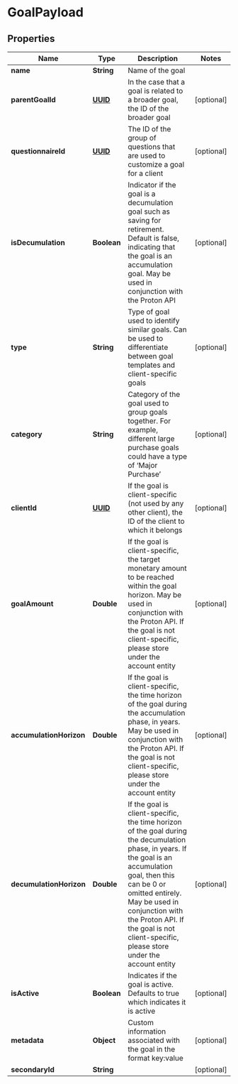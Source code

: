 
# GoalPayload

## Properties
Name | Type | Description | Notes
------------ | ------------- | ------------- | -------------
**name** | **String** | Name of the goal | 
**parentGoalId** | [**UUID**](UUID.md) | In the case that a goal is related to a broader goal, the ID of the broader goal |  [optional]
**questionnaireId** | [**UUID**](UUID.md) | The ID of the group of questions that are used to customize a goal for a client |  [optional]
**isDecumulation** | **Boolean** | Indicator if the goal is a decumulation goal such as saving for retirement. Default is false, indicating that the goal is an accumulation goal. May be used in conjunction with the Proton API |  [optional]
**type** | **String** | Type of goal used to identify similar goals. Can be used to differentiate between goal templates and client-specific goals |  [optional]
**category** | **String** | Category of the goal used to group goals together. For example, different large purchase goals could have a type of ‘Major Purchase’ |  [optional]
**clientId** | [**UUID**](UUID.md) | If the goal is client-specific (not used by any other client), the ID of the client to which it belongs |  [optional]
**goalAmount** | **Double** | If the goal is client-specific, the target monetary amount to be reached within the goal horizon. May be used in conjunction with the Proton API. If the goal is not client-specific, please store under the account entity |  [optional]
**accumulationHorizon** | **Double** | If the goal is client-specific, the time horizon of the goal during the accumulation phase, in years. May be used in conjunction with the Proton API. If the goal is not client-specific, please store under the account entity |  [optional]
**decumulationHorizon** | **Double** | If the goal is client-specific, the time horizon of the goal during the decumulation phase, in years. If the goal is an accumulation goal, then this can be 0 or omitted entirely. May be used in conjunction with the Proton API. If the goal is not client-specific, please store under the account entity |  [optional]
**isActive** | **Boolean** | Indicates if the goal is active. Defaults to true which indicates it is active |  [optional]
**metadata** | **Object** | Custom information associated with the goal in the format key:value |  [optional]
**secondaryId** | **String** |  |  [optional]




